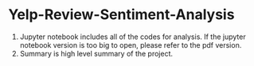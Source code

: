 # Yelp-Review-Sentiment-Analysis

1. Jupyter notebook includes all of the codes for analysis. If the jupyter notebook version is too big to open, please refer to the pdf version.
2. Summary is high level summary of the project. 
